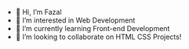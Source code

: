 - 👋 Hi, I’m Fazal
- 👀 I’m interested in Web Development
- 🌱 I’m currently learning Front-end Development
- 💞️ I’m looking to collaborate on HTML CSS Projects!
